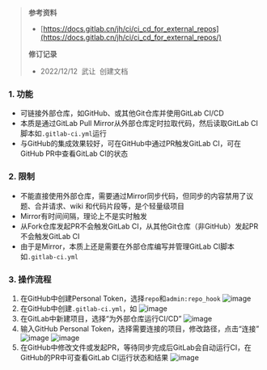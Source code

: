 > **参考资料**
>
> - [https://docs.gitlab.cn/jh/ci/ci_cd_for_external_repos](https://docs.gitlab.cn/jh/ci/ci_cd_for_external_repos/)
>
> **修订记录**
>
> - 2022/12/12  武让  创建文档

### 1. 功能
- 可链接外部仓库，如GitHub、或其他Git仓库并使用GitLab CI/CD
- 本质是通过GitLab Pull Mirror从外部仓库定时拉取代码，然后读取GitLab CI脚本如`.gitlab-ci.yml`运行
- 与GitHub的集成效果较好，可在GitHub中通过PR触发GitLab CI，可在GitHub PR中查看GitLab CI的状态

### 2. 限制
- 不能直接使用外部仓库，需要通过Mirror同步代码，但同步的内容禁用了议题、合并请求、wiki 和代码片段等，是个轻量级项目
- Mirror有时间间隔，理论上不是实时触发
- 从Fork仓库发起PR不会触发GitLab CI，从其他Git仓库（非GitHub）发起PR不会触发GitLab CI
- 由于是Mirror，本质上还是需要在外部仓库编写并管理GitLab CI脚本如`.gitlab-ci.yml`

### 3. 操作流程

1. 在GitHub中创建Personal Token，选择`repo`和`admin:repo_hook`
   ![image](https://user-images.githubusercontent.com/5936153/207013449-53282690-5d1a-41d5-b39b-5d49dd8c3889.png)
2. 在GitHub中创建`.gitlab-ci.yml`，如
   ![image](https://user-images.githubusercontent.com/5936153/207014541-c1d41db9-1184-408b-b472-bcff46b988cf.png)
3. 在GitLab中新建项目，选择“为外部仓库运行CI/CD”
   ![image](https://user-images.githubusercontent.com/5936153/207013329-cda9810a-d535-444e-82f8-73c59b810331.png)
4. 输入GitHub Personal Token，选择需要连接的项目，修改路径，点击“连接”
   ![image](https://user-images.githubusercontent.com/5936153/207015062-57604097-76b9-4744-b2da-d5b8294409b7.png)
   ![image](https://user-images.githubusercontent.com/5936153/207015078-dda09af6-cb89-4c2e-a3e6-e69ed61e18ec.png)
5. 在GitHub中修改文件或发起PR，等待同步完成后GitLab会自动运行CI，在GitHub的PR中可查看GitLab CI运行状态和结果
   ![image](https://user-images.githubusercontent.com/5936153/207015233-9e7490fd-1139-436b-bb54-38450f8f1c2d.png)
